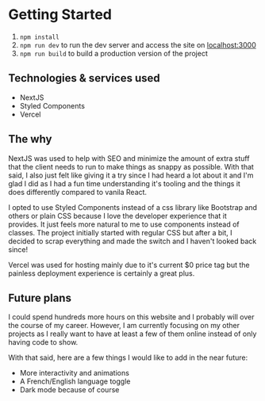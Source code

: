 # Getting Started

1. `npm install`
2. `npm run dev` to run the dev server and access the site on [localhost:3000](http://localhost:3000)
3. `npm run build` to build a production version of the project

## Technologies & services used

- NextJS
- Styled Components
- Vercel

## The why

NextJS was used to help with SEO and minimize the amount of extra stuff that the client needs to run to make things as snappy as possible. With that said, I also just felt like giving it a try since I had heard a lot about it and I'm glad I did as I had a fun time understanding it's tooling and the things it does differently compared to vanila React.

I opted to use Styled Components instead of a css library like Bootstrap and others or plain CSS because I love the developer experience that it provides. It just feels more natural to me to use components instead of classes. The project initially started with regular CSS but after a bit, I decided to scrap everything and made the switch and I haven't looked back since!

Vercel was used for hosting mainly due to it's current $0 price tag but the painless deployment experience is certainly a great plus.

## Future plans

I could spend hundreds more hours on this website and I probably will over the course of my career. However, I am currently focusing on my other projects as I really want to have at least a few of them online instead of only having code to show.

With that said, here are a few things I would like to add in the near future:

- More interactivity and animations
- A French/English language toggle
- Dark mode because of course

